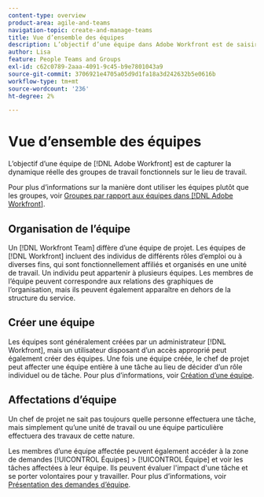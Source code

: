 ```yaml
---
content-type: overview
product-area: agile-and-teams
navigation-topic: create-and-manage-teams
title: Vue d’ensemble des équipes
description: L’objectif d’une équipe dans Adobe Workfront est de saisir la dynamique réelle des groupes de travail fonctionnels sur le lieu de travail.
author: Lisa
feature: People Teams and Groups
exl-id: c62c0789-2aaa-4091-9c45-b9e7801043a9
source-git-commit: 3706921e4705a05d9d1fa18a3d242632b5e0616b
workflow-type: tm+mt
source-wordcount: '236'
ht-degree: 2%

---
```


# Vue d’ensemble des équipes

<!-- Audited: 01/2024 -->

L’objectif d’une équipe de [!DNL Adobe Workfront] est de capturer la dynamique réelle des groupes de travail fonctionnels sur le lieu de travail.

Pour plus d’informations sur la manière dont utiliser les équipes plutôt que les groupes, voir [Groupes par rapport aux équipes dans [!DNL Adobe Workfront]](../../people-teams-and-groups/work-with-groups-and-teams/understanding-differences-and-similarities-between-groups-and-teams.md).

## Organisation de l’équipe

Un [!DNL Workfront Team] diffère d’une équipe de projet. Les équipes de [!DNL Workfront] incluent des individus de différents rôles d’emploi ou à diverses fins, qui sont fonctionnellement affiliés et organisés en une unité de travail. Un individu peut appartenir à plusieurs équipes. Les membres de l’équipe peuvent correspondre aux relations des graphiques de l’organisation, mais ils peuvent également apparaître en dehors de la structure du service.

## Créer une équipe

Les équipes sont généralement créées par un administrateur [!DNL Workfront], mais un utilisateur disposant d’un accès approprié peut également créer des équipes. Une fois une équipe créée, le chef de projet peut affecter une équipe entière à une tâche au lieu de décider d’un rôle individuel ou de tâche. Pour plus d’informations, voir [Création d’une équipe](/help/quicksilver/people-teams-and-groups/create-and-manage-teams/create-a-team.md).

## Affectations d’équipe

Un chef de projet ne sait pas toujours quelle personne effectuera une tâche, mais simplement qu’une unité de travail ou une équipe particulière effectuera des travaux de cette nature.

Les membres d’une équipe affectée peuvent également accéder à la zone de demandes [!UICONTROL Équipes] > [!UICONTROL Équipe] et voir les tâches affectées à leur équipe. Ils peuvent évaluer l&#39;impact d&#39;une tâche et se porter volontaires pour y travailler. Pour plus d’informations, voir [Présentation des demandes d’équipe](/help/quicksilver/people-teams-and-groups/work-with-team-requests/team-requests-overview.md).
